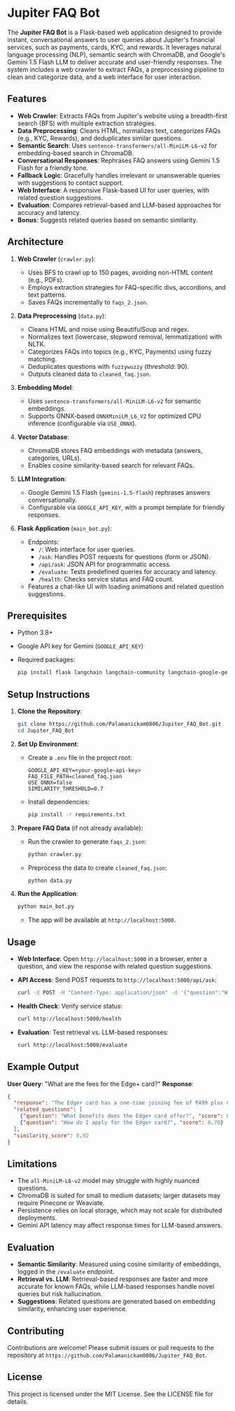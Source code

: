 # Jupiter FAQ Bot

The **Jupiter FAQ Bot** is a Flask-based web application designed to provide instant, conversational answers to user queries about Jupiter's financial services, such as payments, cards, KYC, and rewards. It leverages natural language processing (NLP), semantic search with ChromaDB, and Google's Gemini 1.5 Flash LLM to deliver accurate and user-friendly responses. The system includes a web crawler to extract FAQs, a preprocessing pipeline to clean and categorize data, and a web interface for user interaction.

## Features

- **Web Crawler**: Extracts FAQs from Jupiter's website using a breadth-first search (BFS) with multiple extraction strategies.
- **Data Preprocessing**: Cleans HTML, normalizes text, categorizes FAQs (e.g., KYC, Rewards), and deduplicates similar questions.
- **Semantic Search**: Uses `sentence-transformers/all-MiniLM-L6-v2` for embedding-based search in ChromaDB.
- **Conversational Responses**: Rephrases FAQ answers using Gemini 1.5 Flash for a friendly tone.
- **Fallback Logic**: Gracefully handles irrelevant or unanswerable queries with suggestions to contact support.
- **Web Interface**: A responsive Flask-based UI for user queries, with related question suggestions.
- **Evaluation**: Compares retrieval-based and LLM-based approaches for accuracy and latency.
- **Bonus**: Suggests related queries based on semantic similarity.

## Architecture

1. **Web Crawler** (`crawler.py`):

   - Uses BFS to crawl up to 150 pages, avoiding non-HTML content (e.g., PDFs).
   - Employs extraction strategies for FAQ-specific divs, accordions, and text patterns.
   - Saves FAQs incrementally to `faqs_2.json`.

2. **Data Preprocessing** (`data.py`):

   - Cleans HTML and noise using BeautifulSoup and regex.
   - Normalizes text (lowercase, stopword removal, lemmatization) with NLTK.
   - Categorizes FAQs into topics (e.g., KYC, Payments) using fuzzy matching.
   - Deduplicates questions with `fuzzywuzzy` (threshold: 90).
   - Outputs cleaned data to `cleaned_faq.json`.

3. **Embedding Model**:

   - Uses `sentence-transformers/all-MiniLM-L6-v2` for semantic embeddings.
   - Supports ONNX-based `ONNXMiniLM_L6_V2` for optimized CPU inference (configurable via `USE_ONNX`).

4. **Vector Database**:

   - ChromaDB stores FAQ embeddings with metadata (answers, categories, URLs).
   - Enables cosine similarity-based search for relevant FAQs.

5. **LLM Integration**:

   - Google Gemini 1.5 Flash (`gemini-1.5-flash`) rephrases answers conversationally.
   - Configurable via `GOOGLE_API_KEY`, with a prompt template for friendly responses.

6. **Flask Application** (`main_bot.py`):

   - Endpoints:
     - `/`: Web interface for user queries.
     - `/ask`: Handles POST requests for questions (form or JSON).
     - `/api/ask`: JSON API for programmatic access.
     - `/evaluate`: Tests predefined queries for accuracy and latency.
     - `/health`: Checks service status and FAQ count.
   - Features a chat-like UI with loading animations and related question suggestions.

## Prerequisites

- Python 3.8+

- Google API key for Gemini (`GOOGLE_API_KEY`)

- Required packages:

  ```bash
  pip install flask langchain langchain-community langchain-google-genai chromadb sentence-transformers onnx nltk fuzzywuzzy pandas beautifulsoup4 requests
  ```

## Setup Instructions

1. **Clone the Repository**:

   ```bash
   git clone https://github.com/Palamanickam0806/Jupiter_FAQ_Bot.git
   cd Jupiter_FAQ_Bot
   ```

2. **Set Up Environment**:

   - Create a `.env` file in the project root:

     ```plaintext
     GOOGLE_API_KEY=<your-google-api-key>
     FAQ_FILE_PATH=cleaned_faq.json
     USE_ONNX=false
     SIMILARITY_THRESHOLD=0.7
     ```

   - Install dependencies:

     ```bash
     pip install -r requirements.txt
     ```

3. **Prepare FAQ Data** (if not already available):

   - Run the crawler to generate `faqs_2.json`:

     ```bash
     python crawler.py
     ```

   - Preprocess the data to create `cleaned_faq.json`:

     ```bash
     python data.py
     ```

4. **Run the Application**:

   ```bash
   python main_bot.py
   ```

   - The app will be available at `http://localhost:5000`.

## Usage

- **Web Interface**: Open `http://localhost:5000` in a browser, enter a question, and view the response with related question suggestions.

- **API Access**: Send POST requests to `http://localhost:5000/api/ask`:

  ```bash
  curl -X POST -H "Content-Type: application/json" -d '{"question":"What are the fees for the Edge card?"}' http://localhost:5000/api/ask
  ```

- **Health Check**: Verify service status:

  ```bash
  curl http://localhost:5000/health
  ```

- **Evaluation**: Test retrieval vs. LLM-based responses:

  ```bash
  curl http://localhost:5000/evaluate
  ```

## Example Output

**User Query**: "What are the fees for the Edge+ card?" **Response**:

```json
{
  "response": "The Edge+ card has a one-time joining fee of ₹499 plus GST, which includes a Fraud Protection Plan with an Amazon Prime Membership worth ₹1499. There’s no annual fee—it’s free for life!",
  "related_questions": [
    {"question": "What benefits does the Edge+ card offer?", "score": 0.85},
    {"question": "How do I apply for the Edge+ card?", "score": 0.78}
  ],
  "similarity_score": 0.92
}
```

## Limitations

- The `all-MiniLM-L6-v2` model may struggle with highly nuanced questions.
- ChromaDB is suited for small to medium datasets; larger datasets may require Pinecone or Weaviate.
- Persistence relies on local storage, which may not scale for distributed deployments.
- Gemini API latency may affect response times for LLM-based answers.

## Evaluation

- **Semantic Similarity**: Measured using cosine similarity of embeddings, logged in the `/evaluate` endpoint.
- **Retrieval vs. LLM**: Retrieval-based responses are faster and more accurate for known FAQs, while LLM-based responses handle novel queries but risk hallucination.
- **Suggestions**: Related questions are generated based on embedding similarity, enhancing user experience.

## Contributing

Contributions are welcome! Please submit issues or pull requests to the repository at `https://github.com/Palamanickam0806/Jupiter_FAQ_Bot`.

## License

This project is licensed under the MIT License. See the LICENSE file for details.